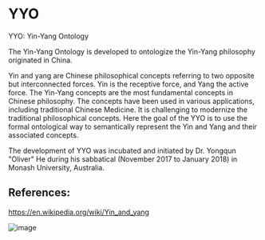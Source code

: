 # YYO
YYO: Yin-Yang Ontology

The Yin-Yang Ontology is developed to ontologize the Yin-Yang philosophy originated in China. 

Yin and yang are Chinese philosophical concepts referring to two opposite but interconnected forces. Yin is the receptive force, and Yang the active force. The Yin-Yang concepts are the most fundamental concepts in Chinese philosophy. The concepts have been used in various applications, including traditional Chinese Medicine. It is challenging to modernize the traditional philosophical concepts. Here the goal of the YYO is to use the formal ontological way to semantically represent the Yin and Yang and their associated concepts.   

The development of YYO was incubated and initiated by Dr. Yongqun "Oliver" He during his sabbatical (November 2017 to January 2018) in Monash University, Australia. 

## References: 

https://en.wikipedia.org/wiki/Yin_and_yang

![image](https://user-images.githubusercontent.com/4697411/198865947-90056adb-4652-494c-8a9a-a780af6560ed.png)

